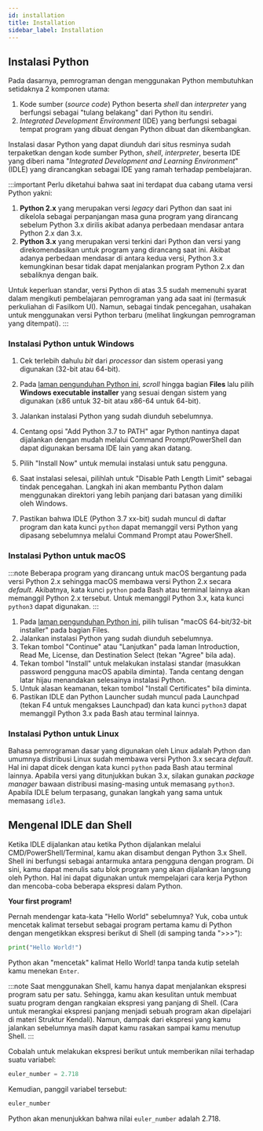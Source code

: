 ```yaml
---
id: installation
title: Installation
sidebar_label: Installation
---
```


## Instalasi Python

Pada dasarnya, pemrograman dengan menggunakan Python membutuhkan setidaknya 2 komponen utama:

1. Kode sumber (*source code*) Python beserta *shell* dan *interpreter* yang berfungsi sebagai "tulang belakang" dari Python itu sendiri.
2. *Integrated Development Environment* (IDE) yang berfungsi sebagai tempat program yang dibuat dengan Python dibuat dan dikembangkan.

Instalasi dasar Python yang dapat diunduh dari situs resminya sudah terpaketkan dengan kode sumber Python, *shell*, *interpreter*, beserta IDE yang diberi nama "*Integrated Development and Learning Environment*" (IDLE) yang dirancangkan sebagai IDE yang ramah terhadap pembelajaran.

:::important
Perlu diketahui bahwa saat ini terdapat dua cabang utama versi Python yakni:

1. **Python 2.x** yang merupakan versi *legacy* dari Python dan saat ini dikelola sebagai perpanjangan masa guna program yang dirancang sebelum Python 3.x dirilis akibat adanya perbedaan mendasar antara Python 2.x dan 3.x.
2. **Python 3.x** yang merupakan versi terkini dari Python dan versi yang direkomendasikan untuk program yang dirancang saat ini. Akibat adanya perbedaan mendasar di antara kedua versi, Python 3.x kemungkinan besar tidak dapat menjalankan program Python 2.x dan sebaliknya dengan baik.

Untuk keperluan standar, versi Python di atas 3.5 sudah memenuhi syarat dalam mengikuti pembelajaran pemrograman yang ada saat ini (termasuk perkuliahan di Fasilkom UI). Namun, sebagai tindak pencegahan, usahakan untuk menggunakan versi Python terbaru (melihat lingkungan pemrograman yang ditempati).
:::

### Instalasi Python untuk Windows

1. Cek terlebih dahulu *bit* dari *processor* dan sistem operasi yang digunakan (32-bit atau 64-bit).

2. Pada [laman pengunduhan Python ini](https://www.python.org/downloads/release/python-374/), *scroll* hingga bagian **Files** lalu pilih **Windows executable installer** yang sesuai dengan sistem yang digunakan (x86 untuk 32-bit atau x86-64 untuk 64-bit).

3. Jalankan instalasi Python yang sudah diunduh sebelumnya.

4. Centang opsi "Add Python 3.7 to PATH" agar Python nantinya dapat dijalankan dengan mudah melalui Command Prompt/PowerShell dan dapat digunakan bersama IDE lain yang akan datang.

5. Pilih "Install Now" untuk memulai instalasi untuk satu pengguna.

6. Saat instalasi selesai, pilihlah untuk "Disable Path Length Limit" sebagai tindak pencegahan. Langkah ini akan membantu Python dalam menggunakan direktori yang lebih panjang dari batasan yang dimiliki oleh Windows.

7. Pastikan bahwa IDLE (Python 3.7 xx-bit) sudah muncul di daftar program dan kata kunci <code>python</code> dapat memanggil versi Python yang dipasang sebelumnya melalui Command Prompt atau PowerShell.

### Instalasi Python untuk macOS

:::note
Beberapa program yang dirancang untuk macOS bergantung pada versi Python 2.x sehingga macOS membawa versi Python 2.x secara *default*. Akibatnya, kata kunci <code>python</code> pada Bash atau terminal lainnya akan memanggil Python 2.x tersebut. Untuk memanggil Python 3.x, kata kunci <code>python3</code> dapat digunakan.
:::

1. Pada [laman pengunduhan Python ini](https://www.python.org/downloads/release/python-374/), pilih tulisan "macOS 64-bit/32-bit installer" pada bagian Files.
2. Jalankan instalasi Python yang sudah diunduh sebelumnya. 
3. Tekan tombol "Continue" atau "Lanjutkan" pada laman Introduction, Read Me, License, dan Destination Select (tekan "Agree" bila ada).
4. Tekan tombol "Install" untuk melakukan instalasi standar (masukkan password pengguna macOS apabila diminta). Tanda centang dengan latar hijau menandakan selesainya instalasi Python.
5. Untuk alasan keamanan, tekan tombol "Install Certificates" bila diminta.
6. Pastikan IDLE dan Python Launcher sudah muncul pada Launchpad (tekan F4 untuk mengakses Launchpad) dan kata kunci <code>python3</code> dapat memanggil Python 3.x pada Bash atau terminal lainnya.

### Instalasi Python untuk Linux

Bahasa pemrograman dasar yang digunakan oleh Linux adalah Python dan umumnya distribusi Linux sudah membawa versi Python 3.x secara *default*. Hal ini dapat dicek dengan kata kunci <code>python</code> pada Bash atau terminal lainnya. Apabila versi yang ditunjukkan bukan 3.x, silakan gunakan *package manager* bawaan distribusi masing-masing untuk memasang <code>python3</code>. Apabila IDLE belum terpasang, gunakan langkah yang sama untuk memasang <code>idle3</code>.

## Mengenal IDLE dan Shell

Ketika IDLE dijalankan atau ketika Python dijalankan melalui CMD/PowerShell/Terminal, kamu akan disambut dengan Python 3.x Shell. Shell ini berfungsi sebagai antarmuka antara pengguna dengan program. Di sini, kamu dapat menulis satu blok program yang akan dijalankan langsung oleh Python. Hal ini dapat digunakan untuk mempelajari cara kerja Python dan mencoba-coba beberapa ekspresi dalam Python.

**Your first program!**

Pernah mendengar kata-kata "Hello World" sebelumnya? Yuk, coba untuk mencetak kalimat tersebut sebagai program pertama kamu di Python dengan mengetikkan ekspresi berikut di Shell (di samping tanda ">>>"):

~~~python
print("Hello World!")
~~~

Python akan "mencetak" kalimat Hello World! tanpa tanda kutip setelah kamu menekan <code>Enter</code>.

:::note
Saat menggunakan Shell, kamu hanya dapat menjalankan ekspresi program satu per satu. Sehingga, kamu akan kesulitan untuk membuat suatu program dengan rangkaian ekspresi yang panjang di Shell. (Cara untuk merangkai ekspresi panjang menjadi sebuah program akan dipelajari di materi Struktur Kendali). Namun, dampak dari ekspresi yang kamu jalankan sebelumnya masih dapat kamu rasakan sampai kamu menutup Shell.
:::

Cobalah untuk melakukan ekspresi berikut untuk memberikan nilai terhadap suatu variabel:

~~~python
euler_number = 2.718
~~~

Kemudian, panggil variabel tersebut:

~~~python
euler_number
~~~

Python akan menunjukkan bahwa nilai <code>euler_number</code> adalah 2.718.